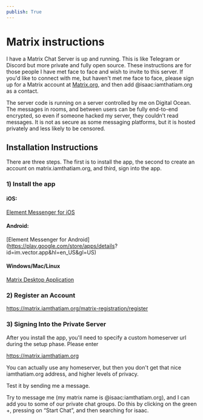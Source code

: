 ```yaml
---
publish: True
---
```


# Matrix instructions

I have a Matrix Chat Server is up and running. This is like Telegram or Discord but more private and fully open source. These instructions are for those people I have met face to face and wish to invite to this server. If you'd like to connect with me, but haven't met me face to face, please sign up for a Matrix account at [Matrix.org](https://matrix.org), and then add @isaac:iamthatiam.org as a contact.

The server code is running on a server controlled by me on Digital Ocean. The messages in rooms, and between users can be fully end-to-end encrypted, so even if someone hacked my server, they couldn't read messages. It is not as secure as some messaging platforms, but it is hosted privately and less likely to be censored.


## Installation Instructions
There are three steps. The first is to install the app, the second to create an account on matrix.iamthatiam.org, and third, sign into the app.

### 1) Install the app

#### iOS: 
[Element Messenger for iOS](https://apps.apple.com/us/app/element-messenger/id1083446067)

#### Android: 
[Element Messenger for Android](https://play.google.com/store/apps/details? id=im.vector.app&hl=en_US&gl=US)

#### Windows/Mac/Linux
[Matrix Desktop Application](https://element.io/get-started)

### 2) Register an Account

https://matrix.iamthatiam.org/matrix-registration/register

### 3) Signing Into the Private Server

After you install the app, you'll need to specify a custom homeserver url during the setup phase. Please enter 

https://matrix.iamthatiam.org

You can actually use any homeserver, but then you don't get that nice iamthatiam.org address, and higher levels of privacy.

Test it by sending me a message.

Try to message me (my matrix name is @isaac:iamthatiam.org), and I can add you to some of our private chat groups. Do this by clicking on the green +, pressing on “Start Chat”, and then searching for isaac.